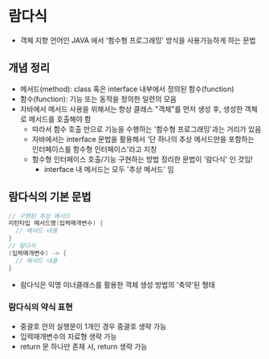 # 람다식
- 객체 지향 언어인 JAVA 에서 '함수형 프로그래밍' 방식을 사용가능하게 하는 문법

## 개념 정리
- 메서드(method): class 혹은 interface 내부에서 정의된 함수(function)
- 함수(function): 기능 또는 동작을 정의한 일련의 모음
- 자바에서 메서드 사용을 위해서는 항상 클래스 "객체"를 먼저 생성 후, 생성한 객체로 메서드를 호출해야 함
  - 따라서 함수 호출 만으로 기능을 수행하는 '함수형 프로그래밍'과는 거리가 있음
  - 자바에서는 interface 문법을 활용해서 '단 하나의 추상 메서드만을 포함하는 인터페이스를 함수형 인터페이스'라고 지칭
  - 함수형 인터페이스 호출/기능 구현하는 방법 정리한 문법이 '람다식' 인 것임!
    - interface 내 메서드는 모두 '추상 메서드' 임

## 람다식의 기본 문법
``` java
// 구현된 추상 메서드
리턴타입 메서드명(입력매개변수) {
  // 메서드 내용
}
// 람다식
(입력매개변수) -> {
  // 메서드 내용
}
```
* 람다식은 익명 이너클래스를 활용한 객체 생성 방법의 '축약'된 형태

### 람다식의 약식 표현
* 중괄호 안의 실행문이 1개인 경우 중괄호 생략 가능
* 입력매개변수의 자료형 생략 가능
* return 문 하나만 존재 시, return 생략 가능


